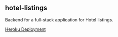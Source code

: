 ## hotel-listings

Backend for a full-stack application for Hotel listings.

[Heroku Deployment](https://serene-oasis-54258.herokuapp.com/list)
